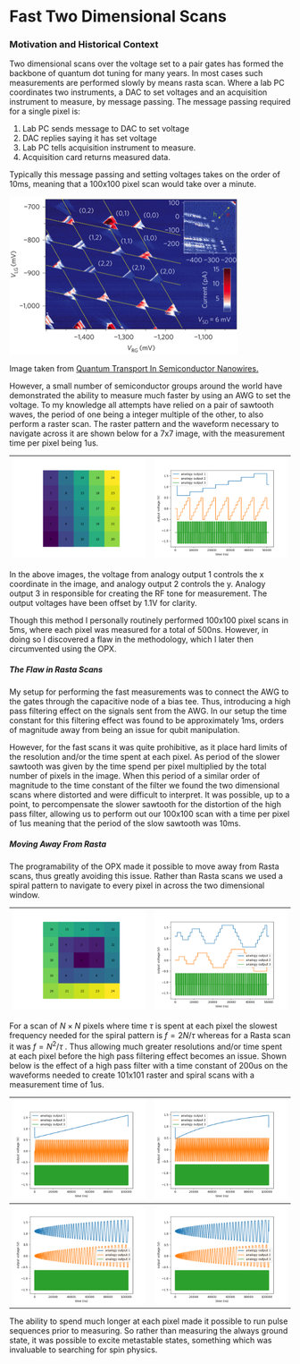 # Fast Two Dimensional Scans

### Motivation and Historical Context

Two dimensional scans over the voltage set to a pair gates has formed the backbone of quantum dot tuning for many years. In most cases such measurements are performed slowly by means rasta scan. Where a lab PC coordinates two instruments, a DAC to set voltages and an acquisition instrument to measure, by message passing. The message passing required for a single pixel is: 

1. Lab PC sends message to DAC to set voltage
2. DAC replies saying it has set voltage
3. Lab PC tells acquisition instrument to measure.
4. Acquisition card returns measured data. 

Typically this message passing and setting voltages takes on the order of 10ms, meaning that a 100x100 pixel scan would take over a minute. 

![HoleDoubleDotStabilityDiagram](../_images/HoleDoubleDotStabilityDiagram.png)

Image taken from [Quantum Transport In Semiconductor Nanowires.](https://homepages.spa.umn.edu/~vpribiag/researchPages/Quantum-Transport-in-Semiconductor-Nanowires.php)

However, a small number of semiconductor groups around the world have demonstrated the ability to measure much faster by using an AWG to set the voltage. To my knowledge all attempts have relied on a pair of sawtooth waves, the period of one being a integer multiple of the other, to also perform a raster scan. The raster pattern and the waveform necessary to navigate across it are shown below for a 7x7 image, with the measurement time per pixel being 1us. 

| ![Raster_Scan](../_images/Raster_Scan.png) | ![Raster_Waveform](../_images/Raster_Waveform.png) |
| ------------------------------------------ | -------------------------------------------------- |

In the above images, the voltage from analogy output 1 controls the x coordinate in the image, and analogy output 2 controls the y. Analogy output 3 in responsible for creating the RF tone for measurement. The output voltages have been offset by 1.1V for clarity. 

Though this method I personally routinely performed 100x100 pixel scans in 5ms, where each pixel was measured for a total of 500ns. However, in doing so I discovered a flaw in the methodology, which I later then circumvented using the OPX. 

##### The Flaw in Rasta Scans

My setup for performing the fast measurements was to connect the AWG to the gates through the capacitive node of a bias tee. Thus, introducing a high pass filtering effect on the signals sent from the AWG. In our setup the time constant for this filtering effect was found to be approximately 1ms, orders of magnitude away from being an issue for qubit manipulation. 

However, for the fast scans it was quite prohibitive, as it place hard limits of the resolution and/or the time spent at each pixel. As period of the slower sawtooth was given by the time spend per pixel multiplied by the total number of pixels in the image.  When this period of a similar order of magnitude to the time constant of the filter we found the two dimensional scans where distorted and were difficult to interpret. It was possible, up to a point, to percompensate the slower sawtooth for the distortion of the high pass filter, allowing us to perform out our 100x100 scan with a time per pixel of 1us meaning that the period of the slow sawtooth was 10ms. 

##### Moving Away From Rasta

The programability of the OPX made it possible to move away from Rasta scans, thus greatly avoiding this issue. Rather than Rasta scans we used a spiral pattern to navigate to every pixel in across the two dimensional window. 

| ![Spiral_Scan](../_images/Spiral_Scan.png) | ![Spiral_Waveform](../_images/Spiral_Waveform.png) |
| ------------------------------------------ | -------------------------------------------------- |

For a scan of $N \times N$  pixels where time $\tau$ is spent at each pixel the slowest frequency needed for the spiral pattern is $f=2N/\tau$ whereas for a Rasta scan it was $f=N^2/\tau$ . Thus allowing much greater resolutions and/or time spent at each pixel before the high pass filtering effect becomes an issue. Shown below is the effect of a high pass filter with a time constant of 200us on the waveforms needed to create 101x101 raster and spiral scans with a measurement time of 1us. 



| <img src="../_images/raster_unfiltered.png" alt="raster_unfiltered" style="zoom: 67%;" /> | <img src="../_images/raster_filtered.png" alt="raster_filtered" style="zoom: 67%;" /> |
| :----------------------------------------------------------: | :----------------------------------------------------------: |
| <img src="../_images/spiral_unfiltered.png" alt="spiral_unfiltered" style="zoom: 67%;" /> | <img src="../_images/spiral_filtered.png" alt="spiral_filtered" style="zoom: 67%;" /> |

The ability to spend much longer at each pixel made it possible to run pulse sequences prior to measuring. So rather than measuring the always ground state, it was possible to excite metastable states, something which was invaluable to searching for spin physics. 











